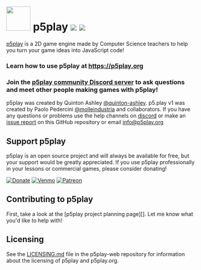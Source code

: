 # <img src="https://p5play.org/main/logo.svg" width="64"> p5play ![](https://img.shields.io/github/package-json/v/quinton-ashley/p5play) ![](https://img.shields.io/github/license/quinton-ashley/p5play)

[p5play][] is a 2D game engine made by Computer Science teachers to help you turn your game ideas into JavaScript code!

### Learn how to use p5play at https://p5play.org

### Join the [p5play community Discord server][] to ask questions and meet other people making games with p5play!

p5play was created by Quinton Ashley [@quinton-ashley][]. p5.play v1 was created by Paolo Pedercini [@molleindustria][] and collaborators. If you have any questions or problems use the help channels on [discord][] or make an [issue report][] on this GitHub repository or email <info@p5play.org>

## Support p5play

p5play is an open source project and will always be available for free, but your support would be greatly appreciated. If you use p5play professionally in your lessons or commercial games, please consider donating!

[![Donate](https://img.shields.io/badge/PayPal-@qashto-green.svg)](https://paypal.me/qashto) [![Venmo](https://img.shields.io/badge/Venmo-@Quinton--Ashley-blue.svg)](https://venmo.com/Quinton-Ashley) [![Patreon](https://img.shields.io/badge/Patreon-@p5play-orange.svg)](https://www.patreon.com/p5play)

## Contributing to p5play

First, take a look at the [p5play project planning page][]. Let me know what you'd like to help with!

## Licensing

See the [LICENSING.md][] file in the p5play-web repository for information about the licensing of p5play and p5play.org.

[p5play]: https://p5play.org
[issue report]: https://github.com/quinton-ashley/p5play/issues
[@quinton-ashley]: https://github.com/quinton-ashley
[@molleindustria]: https://github.com/molleindustria
[p5play-web]: https://github.com/quinton-ashley/p5play-web
[p5play community discord server]: https://discord.gg/3UTbqUgmPF
[discord]: https://discord.gg/3UTbqUgmPF
[licensing.md]: https://github.com/quinton-ashley/p5play-web/blob/main/LICENSING.md
